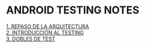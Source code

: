 # ANDROID TESTING NOTES

[1. REPASO DE LA ARQUITECTURA](./repaso-arquitectura.md)   
[2. INTRODUCCIÓN AL TESTING](./intro-testing.md)  
[3. DOBLES DE TEST](./dobles-test.md)
